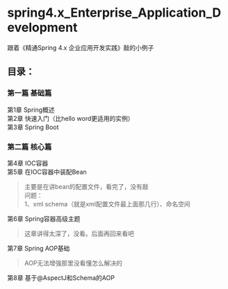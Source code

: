 # spring4.x_Enterprise_Application_Development

跟着《精通Spring 4.x 企业应用开发实践》敲的小例子

## 目录：

### 第一篇 基础篇
第1章	Spring概述  
第2章	快速入门（比hello word更适用的实例）  
第3章	Spring Boot  

### 第二篇 核心篇
第4章	IOC容器  
第5章	在IOC容器中装配Bean  

> 主要是在讲bean的配置文件，看完了，没有敲  
> 问题：  
> 1、xml schema（就是xml配置文件最上面那几行）、命名空间

第6章	Spring容器高级主题

> 这章讲得太深了，没看。后面再回来看吧

第7章	Spring AOP基础

> AOP无法增强那里没看懂怎么解决的

第8章	基于@AspectJ和Schema的AOP